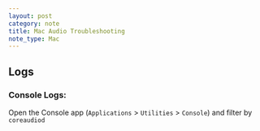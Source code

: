 ```yaml
---
layout: post
category: note
title: Mac Audio Troubleshooting
note_type: Mac
---
```



## Logs

### Console Logs:

Open the Console app (`Applications` > `Utilities` > `Console`) and filter by `coreaudiod`


